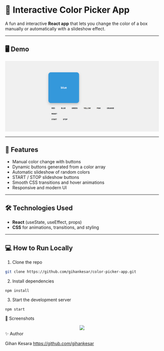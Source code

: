 # 🎨 Interactive Color Picker App

A fun and interactive **React app** that lets you change the color of a box manually or automatically with a slideshow effect.

---

## 🖥 Demo

![Color Picker Demo](src/assets/screenshot1.png)

---

## 🚀 Features

- Manual color change with buttons  
- Dynamic buttons generated from a color array  
- Automatic slideshow of random colors  
- START / STOP slideshow buttons  
- Smooth CSS transitions and hover animations  
- Responsive and modern UI  

---

## 🛠 Technologies Used

- **React** (useState, useEffect, props)  
- **CSS** for animations, transitions, and styling  

---

## 💻 How to Run Locally

1. Clone the repo  
```bash
git clone https://github.com/gihankesar/color-picker-app.git
```
2. Install dependencies
```
npm install
```
3. Start the development server
```
npm start
```
🎨 Screenshots
<div align="center"> <img src="screenshot1.png" width="300" /></div>
✨ Author

Gihan Kesara
https://github.com/gihankesar


